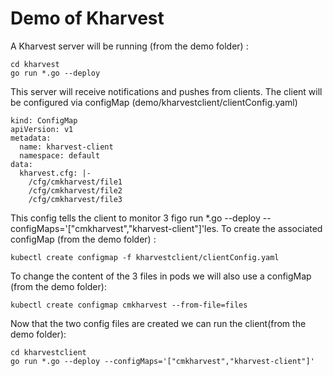 # Demo of Kharvest

A Kharvest server will be running (from the demo folder) :


```
cd kharvest
go run *.go --deploy
```

This server will receive notifications and pushes from clients. The client will be configured via configMap (demo/kharvestclient/clientConfig.yaml)

```
kind: ConfigMap
apiVersion: v1
metadata:
  name: kharvest-client
  namespace: default
data:
  kharvest.cfg: |-
    /cfg/cmkharvest/file1
    /cfg/cmkharvest/file2
    /cfg/cmkharvest/file3
```

This config tells the client to monitor 3 figo run *.go --deploy --configMaps='["cmkharvest","kharvest-client"]'les. To create the associated configMap (from the demo folder) :

```
kubectl create configmap -f kharvestclient/clientConfig.yaml
```

To change the content of the 3 files in pods we will also use a configMap (from the demo folder):

```
kubectl create configmap cmkharvest --from-file=files
```

Now that the two config files are created we can run the client(from the demo folder):
```
cd kharvestclient
go run *.go --deploy --configMaps='["cmkharvest","kharvest-client"]'
```


